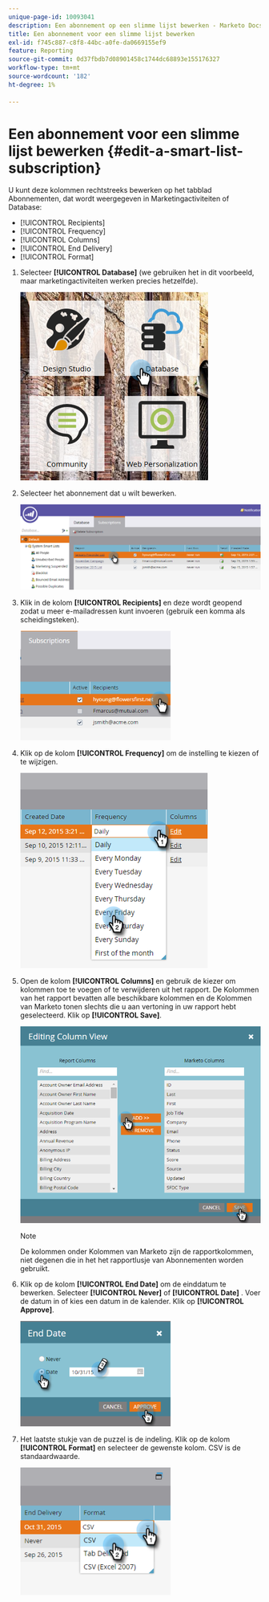 ```yaml
---
unique-page-id: 10093041
description: Een abonnement op een slimme lijst bewerken - Marketo Docs - Productdocumentatie
title: Een abonnement voor een slimme lijst bewerken
exl-id: f745c887-c8f8-44bc-a0fe-da0669155ef9
feature: Reporting
source-git-commit: 0d37fbdb7d08901458c1744dc68893e155176327
workflow-type: tm+mt
source-wordcount: '182'
ht-degree: 1%

---
```


# Een abonnement voor een slimme lijst bewerken {#edit-a-smart-list-subscription}

U kunt deze kolommen rechtstreeks bewerken op het tabblad Abonnementen, dat wordt weergegeven in Marketingactiviteiten of Database:

* [!UICONTROL Recipients]
* [!UICONTROL Frequency]
* [!UICONTROL Columns]
* [!UICONTROL End Delivery]
* [!UICONTROL Format]

1. Selecteer **[!UICONTROL Database]** (we gebruiken het in dit voorbeeld, maar marketingactiviteiten werken precies hetzelfde).

   ![](assets/db-1.png)

1. Selecteer het abonnement dat u wilt bewerken.

   ![](assets/two.png)

1. Klik in de kolom **[!UICONTROL Recipients]** en deze wordt geopend zodat u meer e-mailadressen kunt invoeren (gebruik een komma als scheidingsteken).

   ![](assets/image2015-9-14-13-3a44-3a14.png)

1. Klik op de kolom **[!UICONTROL Frequency]** om de instelling te kiezen of te wijzigen.

   ![](assets/image2015-9-14-10-3a30-3a37.png)

1. Open de kolom **[!UICONTROL Columns]** en gebruik de kiezer om kolommen toe te voegen of te verwijderen uit het rapport. De Kolommen van het rapport bevatten alle beschikbare kolommen en de Kolommen van Marketo tonen slechts die u aan vertoning in uw rapport hebt geselecteerd. Klik op **[!UICONTROL Save]**.

   ![](assets/image2015-9-14-10-3a59-3a6.png)

   >[!NOTE]
   >
   >De kolommen onder Kolommen van Marketo zijn de rapportkolommen, niet degenen die in het het rapportlusje van Abonnementen worden gebruikt.

1. Klik op de kolom **[!UICONTROL End Date]** om de einddatum te bewerken. Selecteer **[!UICONTROL Never]** of **[!UICONTROL Date]** . Voer de datum in of kies een datum in de kalender. Klik op **[!UICONTROL Approve]**.

   ![](assets/image2015-9-14-11-3a6-3a38.png)

1. Het laatste stukje van de puzzel is de indeling. Klik op de kolom **[!UICONTROL Format]** en selecteer de gewenste kolom. CSV is de standaardwaarde.

   ![](assets/image2015-9-14-11-3a11-3a41.png)
